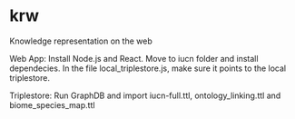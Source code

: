 # krw
Knowledge representation on the web

Web App:
Install Node.js and React.
Move to iucn folder and install dependecies.
In the file local_triplestore.js, make sure it points to the local triplestore.

Triplestore:
Run GraphDB and import iucn-full.ttl, ontology_linking.ttl and biome_species_map.ttl
